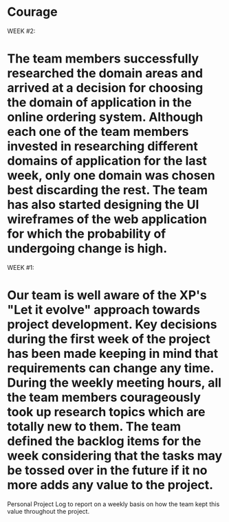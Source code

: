 # Courage 

WEEK #2:

The team members successfully researched the domain areas and arrived at a decision for choosing the domain of application in the online ordering system. Although each one of the team members invested in researching different domains of application for the last week, only one domain was chosen best discarding the rest. The team has also started designing the UI wireframes of the web application for which the probability of undergoing change is high.
============================================================================================================

WEEK #1:

Our team is well aware of the XP's "Let it evolve" approach towards project development. Key decisions during the first week of the project has been made keeping in mind that requirements can change any time. During the weekly meeting hours, all the team members courageously took up research topics which are totally new to them. The team defined the backlog items for the week considering that the tasks may be tossed over in the future if it no more adds any value to the project.  
============================================================================================================

Personal Project Log to report on a weekly basis on how the team kept this value throughout the project.
